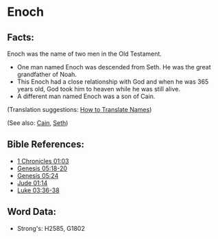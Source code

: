 # Enoch #

## Facts: ##

Enoch was the name of two men in the Old Testament.

* One man named Enoch was descended from Seth. He was the great grandfather of Noah.
* This Enoch had a close relationship with God and when he was 365 years old, God took him to heaven while he was still alive.
* A different man named Enoch was a son of Cain.

(Translation suggestions: [How to Translate Names](rc://en/ta/man/translate/translate-names))

(See also: [Cain](../names/cain.md), [Seth](../names/seth.md))

## Bible References: ##

* [1 Chronicles 01:03](rc://en/tn/help/1ch/01/03)
* [Genesis 05:18-20](rc://en/tn/help/gen/05/18)
* [Genesis 05:24](rc://en/tn/help/gen/05/24)
* [Jude 01:14](rc://en/tn/help/jud/01/14)
* [Luke 03:36-38](rc://en/tn/help/luk/03/36)

## Word Data: ##

* Strong's: H2585, G1802
